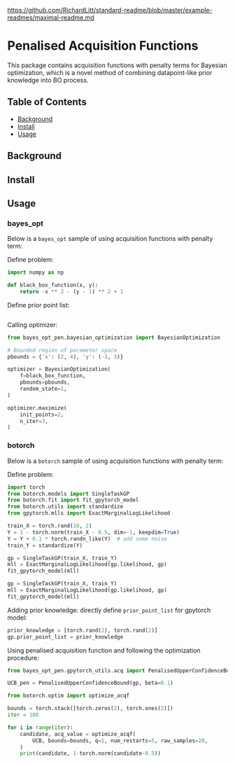 https://github.com/RichardLitt/standard-readme/blob/master/example-readmes/maximal-readme.md

# Penalised Acquisition Functions


This package contains acquisition functions with penalty terms for Bayesian optimization, 
which is a novel method of combining datapoint-like prior knowledge into BO process.

## Table of Contents

 - [Background](#background)
 - [Install](#install)
 - [Usage](#usage)


## Background



## Install



## Usage

### bayes_opt

Below is a `bayes_opt` sample of using acquisition functions with penalty term:

Define problem:
```python
import numpy as np

def black_box_function(x, y):
    return -x ** 2 - (y - 1) ** 2 + 1
```

Define prior point list:
```python

```

Calling optimizer:
```python
from bayes_opt_pen.bayesian_optimization import BayesianOptimization

# Bounded region of parameter space
pbounds = {'x': (2, 4), 'y': (-3, 3)}

optimizer = BayesianOptimization(
    f=black_box_function,
    pbounds=pbounds,
    random_state=1,
)
```

```python
optimizer.maximize(
    init_points=2,
    n_iter=3,
)
```

### botorch

Below is a `botorch` sample of using acquisition functions with penalty term:

Define problem:
```python
import torch
from botorch.models import SingleTaskGP
from botorch.fit import fit_gpytorch_model
from botorch.utils import standardize
from gpytorch.mlls import ExactMarginalLogLikelihood

train_X = torch.rand(10, 2)
Y = 1 - torch.norm(train_X - 0.5, dim=-1, keepdim=True)
Y = Y + 0.1 * torch.randn_like(Y)  # add some noise
train_Y = standardize(Y)

gp = SingleTaskGP(train_X, train_Y)
mll = ExactMarginalLogLikelihood(gp.likelihood, gp)
fit_gpytorch_model(mll)

gp = SingleTaskGP(train_X, train_Y)
mll = ExactMarginalLogLikelihood(gp.likelihood, gp)
fit_gpytorch_model(mll)
```

Adding prior knowledge: directly define `prior_point_list` for gpytorch model:
```python
prior_knowledge = [torch.rand(2), torch.rand(2)]
gp.prior_point_list = prior_knowledge
```

Using penalised acquisition function and following the optimization procedure:
```python
from bayes_opt_pen.gpytorch_utils.acq import PenalisedUpperConfidenceBound

UCB_pen = PenalisedUpperConfidenceBound(gp, beta=0.1)

from botorch.optim import optimize_acqf

bounds = torch.stack([torch.zeros(2), torch.ones(2)])
iter = 100

for i in range(iter):
    candidate, acq_value = optimize_acqf(
        UCB, bounds=bounds, q=1, num_restarts=5, raw_samples=20,
    )
    print(candidate, 1-torch.norm(candidate-0.5))

```